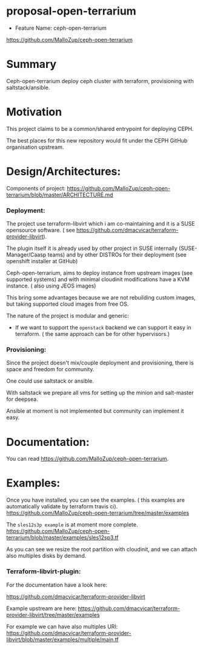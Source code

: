 # proposal-open-terrarium

- Feature Name: ceph-open-terrarium

https://github.com/MalloZup/ceph-open-terrarium

# Summary
[summary]: #summary

Ceph-open-terrarium deploy ceph cluster with terraform, provisioning with saltstack/ansible.

# Motivation
[motivation]: #motivation

This project claims to be a common/shared entrypoint for deploying CEPH.

The best places for this new repository would fit under the CEPH GitHub organisation upstream.

# Design/Architectures:

Components of project:
https://github.com/MalloZup/ceph-open-terrarium/blob/master/ARCHITECTURE.md

### Deployment:

The project use terraform-libvirt which i am co-maintaining and it is a SUSE opensource software. ( see https://github.com/dmacvicar/terraform-provider-libvirt).

The plugin itself it is already used by other project in SUSE internally (SUSE-Manager/Caasp teams) and by other DISTROs for their deployment (see openshift installer at GitHub)

Ceph-open-terrarium,  aims to deploy instance from upstream images (see supported systems) and  with minimal cloudinit modifications have a KVM instance. ( also using JEOS images)

This bring some advantages because we are not rebuilding custom images, but taking supported cloud images from free OS. 

The nature of the project is modular and generic:
  -  If we want to support the `openstack` backend we can support it easy in terraform. ( the same approach can be for other hypervisors.)
  
### Provisioning:

Since the project doesn't mix/couple  deployment and provisioning, there is space and freedom for community.

One could use saltstack or ansible.

With saltstack we prepare all vms for setting up the minion and salt-master for deepsea.

Ansible at moment is not implemented but community can implement it easy.

# Documentation:

You can read https://github.com/MalloZup/ceph-open-terrarium.

# Examples:

Once you have installed, you can see the examples. ( this examples are automatically validate by terraform travis ci).
https://github.com/MalloZup/ceph-open-terrarium/tree/master/examples


The  `sles12s3p example` is at moment more complete.
https://github.com/MalloZup/ceph-open-terrarium/blob/master/examples/sles12sp3.tf

As you can see we resize the root partition with cloudinit, and we can attach also multiples disks by demand.

### Terraform-libvirt-plugin:

For the documentation have a look here:

https://github.com/dmacvicar/terraform-provider-libvirt


Example upstream are here:
https://github.com/dmacvicar/terraform-provider-libvirt/tree/master/examples

For example we can have also multiples URI: https://github.com/dmacvicar/terraform-provider-libvirt/blob/master/examples/multiple/main.tf

